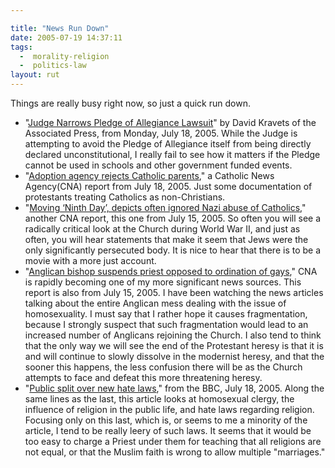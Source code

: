 ```yaml
---

title: "News Run Down"
date: 2005-07-19 14:37:11
tags:
  -  morality-religion
  -  politics-law
layout: rut
---
```


<p>Things are really busy right now, so just a quick run down.</p>  <ul> <li>"<a href="http://news.findlaw.com/ap/o/632/07-19-2005/49e700131afa0fe0.html">Judge Narrows Pledge of Allegiance Lawsuit</a>" by David Kravets of the Associated Press, from Monday, July 18, 2005.  While the Judge is attempting to avoid the Pledge of Allegiance itself from being directly declared unconstitutional, I really fail to see how it matters if the Pledge cannot be used in schools and other government funded events.</li> <li>"<a href="http://www.catholicnewsagency.com/new.php?n=4410">Adoption agency rejects Catholic parents</a>," a Catholic News Agency(CNA) report from July 18, 2005.  Just some documentation of protestants treating Catholics as non-Christians.</li> <li>"<a href="http://www.catholicnewsagency.com/new.php?n=4399">Moving ‘Ninth Day’, depicts often ignored Nazi abuse of Catholics</a>," another CNA report, this one from July 15, 2005.  So often you will see a radically critical look at the Church during World War II, and just as often, you will hear statements that make it seem that Jews were the only significantly persecuted body.  It is nice to hear that there is to be a movie with a more just account.</li> <li>"<a href="http://www.catholicnewsagency.com/new.php?n=4397">Anglican bishop suspends priest opposed to ordination of gays</a>," CNA is rapidly becoming one of my more significant news sources. This report is also from July 15, 2005.  I have been watching the news articles talking about the entire Anglican mess dealing with the issue of homosexuality.  I must say that I rather hope it causes fragmentation, because I strongly suspect that such fragmentation would lead to an increased number of Anglicans rejoining the Church.  I also tend to think that the only way we will see the end of the Protestant heresy is that it is and will continue to slowly dissolve in the modernist heresy, and that the sooner this happens, the less confusion there will be as the Church attempts to face and defeat this more threatening heresy.</li> <li>"<a href="http://news.bbc.co.uk/2/hi/uk_news/politics/4675545.stm">Public split over new hate laws</a>," from the BBC, July 18, 2005. Along the same lines as the last, this article looks at homosexual clergy, the influence of religion in the public life, and hate laws regarding religion.  Focusing only on this last, which is, or seems to me a minority of the article, I tend to be really leery of such laws.  It seems that it would be too easy to charge a Priest under them for teaching that all religions are not equal, or that the Muslim faith is wrong to allow multiple "marriages."</li> </ul>

